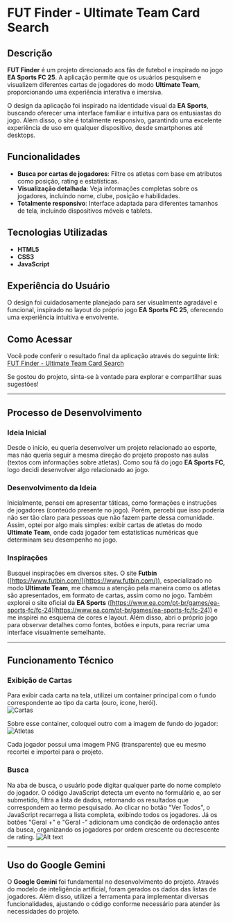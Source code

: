 # FUT Finder - Ultimate Team Card Search

## Descrição

**FUT Finder** é um projeto direcionado aos fãs de futebol e inspirado no jogo **EA Sports FC 25**. A aplicação permite que os usuários pesquisem e visualizem diferentes cartas de jogadores do modo **Ultimate Team**, proporcionando uma experiência interativa e imersiva.

O design da aplicação foi inspirado na identidade visual da **EA Sports**, buscando oferecer uma interface familiar e intuitiva para os entusiastas do jogo. Além disso, o site é totalmente responsivo, garantindo uma excelente experiência de uso em qualquer dispositivo, desde smartphones até desktops.

## Funcionalidades

- **Busca por cartas de jogadores**: Filtre os atletas com base em atributos como posição, rating e estatísticas.
- **Visualização detalhada**: Veja informações completas sobre os jogadores, incluindo nome, clube, posição e habilidades.
- **Totalmente responsivo**: Interface adaptada para diferentes tamanhos de tela, incluindo dispositivos móveis e tablets.

## Tecnologias Utilizadas

- **HTML5**
- **CSS3**
- **JavaScript**

## Experiência do Usuário

O design foi cuidadosamente planejado para ser visualmente agradável e funcional, inspirado no layout do próprio jogo **EA Sports FC 25**, oferecendo uma experiência intuitiva e envolvente.

## Como Acessar

Você pode conferir o resultado final da aplicação através do seguinte link:  
[FUT Finder - Ultimate Team Card Search](https://joaonative.github.io/alura-imersao-gemini-2024/)

Se gostou do projeto, sinta-se à vontade para explorar e compartilhar suas sugestões!

---

## Processo de Desenvolvimento

### Ideia Inicial

Desde o início, eu queria desenvolver um projeto relacionado ao esporte, mas não queria seguir a mesma direção do projeto proposto nas aulas (textos com informações sobre atletas). Como sou fã do jogo **EA Sports FC**, logo decidi desenvolver algo relacionado ao jogo.

### Desenvolvimento da Ideia

Inicialmente, pensei em apresentar táticas, como formações e instruções de jogadores (conteúdo presente no jogo). Porém, percebi que isso poderia não ser tão claro para pessoas que não fazem parte dessa comunidade. Assim, optei por algo mais simples: exibir cartas de atletas do modo **Ultimate Team**, onde cada jogador tem estatísticas numéricas que determinam seu desempenho no jogo.

### Inspirações

Busquei inspirações em diversos sites. O site **Futbin** ([https://www.futbin.com/](https://www.futbin.com/)), especializado no modo **Ultimate Team**, me chamou a atenção pela maneira como os atletas são apresentados, em formato de cartas, assim como no jogo. Também explorei o site oficial da **EA Sports** ([https://www.ea.com/pt-br/games/ea-sports-fc/fc-24](https://www.ea.com/pt-br/games/ea-sports-fc/fc-24)) e me inspirei no esquema de cores e layout. Além disso, abri o próprio jogo para observar detalhes como fontes, botões e inputs, para recriar uma interface visualmente semelhante.

---

## Funcionamento Técnico

### Exibição de Cartas

Para exibir cada carta na tela, utilizei um container principal com o fundo correspondente ao tipo da carta (ouro, ícone, herói).  
![Cartas](https://ibb.co/FzNC9vP "cartas")

Sobre esse container, coloquei outro com a imagem de fundo do jogador:  
![Atletas](https://assets.digitalocean.com/articles/alligator/boo.svg "atletas")

Cada jogador possui uma imagem PNG (transparente) que eu mesmo recortei e importei para o projeto.

### Busca

Na aba de busca, o usuário pode digitar qualquer parte do nome completo do jogador. O código JavaScript detecta um evento no formulário e, ao ser submetido, filtra a lista de dados, retornando os resultados que correspondem ao termo pesquisado. Ao clicar no botão "Ver Todos", o JavaScript recarrega a lista completa, exibindo todos os jogadores. Já os botões "Geral +" e "Geral -" adicionam uma condição de ordenação antes da busca, organizando os jogadores por ordem crescente ou decrescente de rating.
![Alt text](https://assets.digitalocean.com/articles/alligator/boo.svg "a title")

---

## Uso do Google Gemini

O **Google Gemini** foi fundamental no desenvolvimento do projeto. Através do modelo de inteligência artificial, foram gerados os dados das listas de jogadores. Além disso, utilizei a ferramenta para implementar diversas funcionalidades, ajustando o código conforme necessário para atender às necessidades do projeto.
